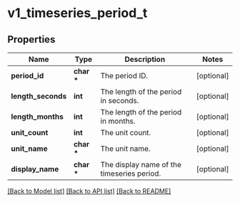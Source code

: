 # v1_timeseries_period_t

## Properties
Name | Type | Description | Notes
------------ | ------------- | ------------- | -------------
**period_id** | **char \*** | The period ID. | [optional] 
**length_seconds** | **int** | The length of the period in seconds. | [optional] 
**length_months** | **int** | The length of the period in months. | [optional] 
**unit_count** | **int** | The unit count. | [optional] 
**unit_name** | **char \*** | The unit name. | [optional] 
**display_name** | **char \*** | The display name of the timeseries period. | [optional] 

[[Back to Model list]](../README.md#documentation-for-models) [[Back to API list]](../README.md#documentation-for-api-endpoints) [[Back to README]](../README.md)


